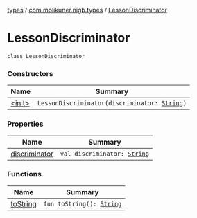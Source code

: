[types](../../index.md) / [com.molikuner.nigb.types](../index.md) / [LessonDiscriminator](./index.md)

# LessonDiscriminator

`class LessonDiscriminator`

### Constructors

| Name | Summary |
|---|---|
| [&lt;init&gt;](-init-.md) | `LessonDiscriminator(discriminator: `[`String`](https://kotlinlang.org/api/latest/jvm/stdlib/kotlin/-string/index.html)`)` |

### Properties

| Name | Summary |
|---|---|
| [discriminator](discriminator.md) | `val discriminator: `[`String`](https://kotlinlang.org/api/latest/jvm/stdlib/kotlin/-string/index.html) |

### Functions

| Name | Summary |
|---|---|
| [toString](to-string.md) | `fun toString(): `[`String`](https://kotlinlang.org/api/latest/jvm/stdlib/kotlin/-string/index.html) |
